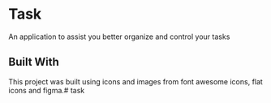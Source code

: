 # Task

An application to assist you better organize and control your tasks

## Built With

This project was built using icons and images from font awesome icons, flat icons and figma.# task
